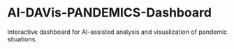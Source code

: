 # AI-DAVis-PANDEMICS-Dashboard
Interactive dashboard for AI-assisted analysis and visualization of pandemic situations.
